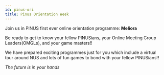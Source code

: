 ```yaml
---
id: pinus-ori
title: Pinus Orientation Week
---
```

Join us in PINUS first ever online orientation programme: **Meliora**

Be ready to get to know your fellow PINUSians, your Online Meeting Group Leaders(OMGLs), and your game masters!!

We have prepared exciting programmes just for you which include a virtual tour around NUS and lots of fun games to bond with your fellow PINUSians!!

*The future is in your hands*
